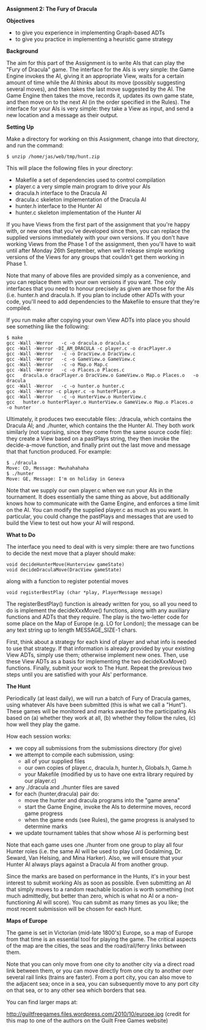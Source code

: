 **Assignment 2: The Fury of Dracula**

**Objectives**

* to give you experience in implementing Graph-based ADTs
* to give you practice in implementing a heuristic game strategy

**Background**

The aim for this part of the Assignment is to write AIs that can play the "Fury of Dracula" game. The interface for the AIs is very simple: the Game Engine invokes the AI, giving it an appropriate View, waits for a certain amount of time while the AI thinks about its move (possibly suggesting several moves), and then takes the last move suggested by the AI. The Game Engine then takes the move, records it, updates its own game state, and then move on to the next AI (in the order specified in the Rules). The interface for your AIs is very simple: they take a View as input, and send a new location and a message as their output.

**Setting Up**

Make a directory for working on this Assignment, change into that directory, and run the command:
```
$ unzip /home/jas/web/tmp/hunt.zip
```
This will place the following files in your directory:
* Makefile	a set of dependencies used to control compilation
* player.c	a very simple main program to drive your AIs
* dracula.h	interface to the Dracula AI
* dracula.c	skeleton implementation of the Dracula AI
* hunter.h	interface to the Hunter AI
* hunter.c	skeleton implementation of the Hunter AI

If you have Views from the first part of the assignment that you're happy with, or new ones that you've developed since then, you can replace the supplied versions immediately with your own versions. If you don't have working Views from the Phase 1 of the assignment, then you'll have to wait until after Monday 26th September, when we'll release simple working versions of the Views for any groups that couldn't get them working in Phase 1.

Note that many of above files are provided simply as a convenience, and you can replace them with your own versions if you want. The only interfaces that you need to honour precisely as given are those for the AIs (i.e. hunter.h and dracula.h. If you plan to include other ADTs with your code, you'll need to add dependencies to the Makefile to ensure that they're compiled.

If you run make after copying your own View ADTs into place you should see something like the following:
```
$ make
gcc -Wall -Werror   -c -o dracula.o dracula.c
gcc -Wall -Werror -DI_AM_DRACULA -c player.c -o dracPlayer.o
gcc -Wall -Werror   -c -o DracView.o DracView.c
gcc -Wall -Werror   -c -o GameView.o GameView.c
gcc -Wall -Werror   -c -o Map.o Map.c
gcc -Wall -Werror   -c -o Places.o Places.c
gcc   dracula.o dracPlayer.o DracView.o GameView.o Map.o Places.o   -o dracula
gcc -Wall -Werror   -c -o hunter.o hunter.c
gcc -Wall -Werror -c player.c -o hunterPlayer.o
gcc -Wall -Werror   -c -o HunterView.o HunterView.c
gcc   hunter.o hunterPlayer.o HunterView.o GameView.o Map.o Places.o   -o hunter
```
Ultimately, it produces two executable files: ./dracula, which contains the Dracula AI; and ./hunter, which contains the the Hunter AI. They both work similarly (not suprising, since they come from the same source code file): they create a View based on a pastPlays string, they then invoke the decide-a-move function, and finally print out the last move and message that that function produced. For example:
```
$ ./dracula
Move: CD, Message: Mwuhahahaha
$ ./hunter
Move: GE, Message: I'm on holiday in Geneva
```
Note that we supply our own player.c when we run your AIs in the tournament. It does essentially the same thing as above, but additionally knows how to communicate with the Game Engine, and enforces a time limit on the AI. You can modify the supplied player.c as much as you want. In particular, you could change the pastPlays and messages that are used to build the View to test out how your AI will respond.

**What to Do**

The interface you need to deal with is very simple: there are two functions to decide the next move that a player should make:
```
void decideHunterMove(Hunterview gameState)
void decideDraculaMove(DracView gameState)
```
along with a function to register potential moves
```
void registerBestPlay (char *play, PlayerMessage message)
```
The registerBestPlay() function is already written for you, so all you need to do is implement the decideXxxMove() functions, along with any auxiliary functions and ADTs that they require. The play is the two-letter code for some place on the Map of Europe (e.g. LO for London); the message can be any text string up to length MESSAGE_SIZE-1 chars.

First, think about a strategy for each kind of player and what info is needed to use that strategy. If that information is already provided by your existing View ADTs, simply use them; otherwise implement new ones. Then, use these View ADTs as a basis for implementing the two decideXxxMove() functions. Finally, submit your work to The Hunt. Repeat the previous two steps until you are satisfied with your AIs' performance.

**The Hunt**

Periodically (at least daily), we will run a batch of Fury of Dracula games, using whatever AIs have been submitted (this is what we call a "Hunt"). These games will be monitored and marks awarded to the participating AIs based on (a) whether they work at all, (b) whether they follow the rules, (c) how well they play the game.

How each session works:
* we copy all submissions from the submissions directory (for give)
* we attempt to compile each submission, using:
  * all of your supplied files
  * our own copies of player.c, dracula.h, hunter.h, Globals.h, Game.h
  * your Makefile (modified by us to have one extra library required by our player.c)
* any ./dracula and ./hunter files are saved
* for each (hunter,dracula) pair do:
  * move the hunter and dracula programs into the "game arena"
  * start the Game Engine, invoke the AIs to determine moves, record game progress
  * when the game ends (see Rules), the game progress is analysed to determine marks
* we update tournament tables that show whose AI is performing best

Note that each game uses one ./hunter from one group to play all four Hunter roles (i.e. the same AI will be used to play Lord Godalming, Dr. Seward, Van Helsing, and Mina Harker). Also, we will ensure that your Hunter AI always plays against a Dracula AI from another group.

Since the marks are based on performance in the Hunts, it's in your best interest to submit working AIs as soon as possible. Even submitting an AI that simply moves to a random reachable location is worth something (not much admittedly, but better than zero, which is what no AI or a non-functioning AI will score). You can submit as many times as you like; the most recent submission will be chosen for each Hunt.

**Maps of Europe**

The game is set in Victorian (mid-late 1800's) Europe, so a map of Europe from that time is an essential tool for playing the game. The critical aspects of the map are the cities, the seas and the road/rail/ferry links between them.

Note that you can only move from one city to another city via a direct road link between them, or you can move directly from one city to another over several rail links (trains are faster). From a port city, you can also move to the adjacent sea; once in a sea, you can subsequently move to any port city on that sea, or to any other sea which borders that sea.

You can find larger maps at:

http://guiltfreegames.files.wordpress.com/2010/10/europe.jpg (credit for this map to one of the authors on the Guilt Free Games website)
